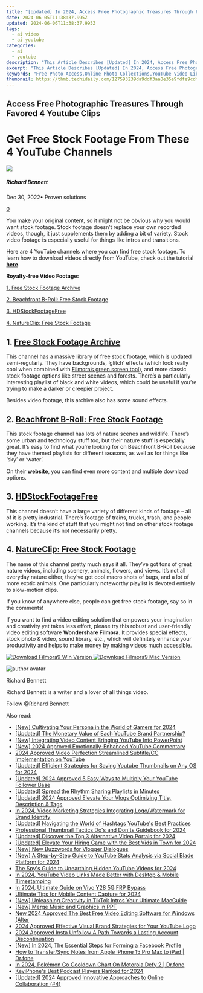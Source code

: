 ```yaml
---
title: "[Updated] In 2024, Access Free Photographic Treasures Through Favored 4 Youtube Clips"
date: 2024-06-05T11:38:37.995Z
updated: 2024-06-06T11:38:37.995Z
tags:
  - ai video
  - ai youtube
categories:
  - ai
  - youtube
description: "This Article Describes [Updated] In 2024, Access Free Photographic Treasures Through Favored 4 Youtube Clips"
excerpt: "This Article Describes [Updated] In 2024, Access Free Photographic Treasures Through Favored 4 Youtube Clips"
keywords: "Free Photo Access,Online Photo Collections,YouTube Video Libraries,Preferred Video Content,Viewers' Favorite Shots,Free Photographic Gems,Clips with Complimentary Views"
thumbnail: https://thmb.techidaily.com/127593239da9ddf3aa0e35e9fdfe9cdfb96622adf462fe90ad515f1ed2896ad3.jpg
---
```


## Access Free Photographic Treasures Through Favored 4 Youtube Clips

# Get Free Stock Footage From These 4 YouTube Channels

![](https://images.wondershare.com/filmora/article-images/richard-bennett.jpg)

##### Richard Bennett

 Dec 30, 2022• Proven solutions

[0](#commentsBoxSeoTemplate)

You make your original content, so it might not be obvious why you would want stock footage. Stock footage doesn’t replace your own recorded videos, though, it just supplements them by adding a bit of variety. Stock video footage is especially useful for things like intros and transitions.

Here are 4 YouTube channels where you can find free stock footage. To learn how to download videos directly from YouTube, check out the tutorial **[here](https://tools.techidaily.com/wondershare/filmora/download/)**.

**Royalty-free Video Footage:**

[1\. Free Stock Footage Archive](#freestockfootage)

[2\. Beachfront B-Roll: Free Stock Footage](#beachfront)

[3\. HDStockFootageFree](#hdstock)

[4\. NatureClip: Free Stock Footage](#natureclip)

## **1\. [Free Stock Footage Archive](https://www.youtube.com/channel/UCy8fgmCsEDIKMWx4Zi0CvNQ/featured)**

This channel has a massive library of free stock footage, which is updated semi-regularly. They have backgrounds, ‘glitch’ effects (which look really cool when combined with [Filmora’s green screen tool](https://tools.techidaily.com/wondershare/filmora/download/)), and more classic stock footage options like street scenes and forests. There’s a particularly interesting playlist of black and white videos, which could be useful if you’re trying to make a darker or creepier project.

Besides video footage, this archive also has some sound effects.

## **2\. [Beachfront B-Roll: Free Stock Footage](https://www.youtube.com/user/Beachfrontprod/featured)**

This stock footage channel has lots of nature scenes and wildlife. There’s some urban and technology stuff too, but their nature stuff is especially great. It’s easy to find what you’re looking for on Beachfront B-Roll because they have themed playlists for different seasons, as well as for things like ‘sky’ or ‘water’.

On their **[website](http://www.beachfrontbroll.com/)**, you can find even more content and multiple download options.

## **3\. [HDStockFootageFree](https://www.youtube.com/user/HDStockFootageFree)**

This channel doesn’t have a large variety of different kinds of footage – all of it is pretty industrial. There’s footage of trains, trucks, trash, and people working. It’s the kind of stuff that you might not find on other stock footage channels because it’s not necessarily pretty.

## **4\. [NatureClip: Free Stock Footage](https://www.youtube.com/user/NatureClip)**

The name of this channel pretty much says it all. They’ve got tons of great nature videos, including scenery, animals, flowers, and views. It’s not all everyday nature either, they’ve got cool macro shots of bugs, and a lot of more exotic animals. One particularly noteworthy playlist is devoted entirely to slow-motion clips.

If you know of anywhere else, people can get free stock footage, say so in the comments!

If you want to find a video editing solution that empowers your imagination and creativity yet takes less effort, please try this robust and user-friendly video editing software **Wondershare Filmora**. It provides special effects, stock photo & video, sound library, etc., which will definitely enhance your productivity and helps to make money by making videos much accessible.

[![Download Filmora9 Win Version](https://images.wondershare.com/filmora/guide/download-btn-win.jpg) ](https://tools.techidaily.com/wondershare/filmora/download/) [![Download Filmora9 Mac Version](https://images.wondershare.com/filmora/guide/download-btn-mac.jpg) ](https://download.wondershare.com/filmora9-mac%5Ffull718.zip)

![author avatar](https://images.wondershare.com/filmora/article-images/richard-bennett.jpg)

Richard Bennett

Richard Bennett is a writer and a lover of all things video.

Follow @Richard Bennett

<span class="atpl-alsoreadstyle">Also read:</span>
<div><ul>
<li><a href="https://facebook-video-footage.techidaily.com/new-cultivating-your-persona-in-the-world-of-gamers-for-2024/"><u>[New] Cultivating Your Persona in the World of Gamers for 2024</u></a></li>
<li><a href="https://facebook-video-footage.techidaily.com/updated-the-monetary-value-of-each-youtube-brand-partnership/"><u>[Updated] The Monetary Value of Each YouTube Brand Partnership?</u></a></li>
<li><a href="https://facebook-video-footage.techidaily.com/new-integrating-video-content-bringing-youtube-into-powerpoint/"><u>[New] Integrating Video Content  Bringing YouTube Into PowerPoint</u></a></li>
<li><a href="https://facebook-video-footage.techidaily.com/new-2024-approved-emotionally-enhanced-youtube-commentary/"><u>[New] 2024 Approved  Emotionally-Enhanced YouTube Commentary</u></a></li>
<li><a href="https://facebook-video-footage.techidaily.com/2024-approved-video-perfection-streamlined-subtitlecc-implementation-on-youtube/"><u>2024 Approved  Video Perfection  Streamlined Subtitle/CC Implementation on YouTube</u></a></li>
<li><a href="https://facebook-video-footage.techidaily.com/updated-efficient-strategies-for-saving-youtube-thumbnails-on-any-os-for-2024/"><u>[Updated] Efficient Strategies for Saving Youtube Thumbnails on Any OS for 2024</u></a></li>
<li><a href="https://facebook-video-footage.techidaily.com/updated-2024-approved-5-easy-ways-to-multiply-your-youtube-follower-base/"><u>[Updated] 2024 Approved  5 Easy Ways to Multiply Your YouTube Follower Base</u></a></li>
<li><a href="https://facebook-video-footage.techidaily.com/updated-spread-the-rhythm-sharing-playlists-in-minutes/"><u>[Updated] Spread the Rhythm  Sharing Playlists in Minutes</u></a></li>
<li><a href="https://facebook-video-footage.techidaily.com/updated-2024-approved-elevate-your-vlogs-optimizing-title-description-and-tags/"><u>[Updated] 2024 Approved  Elevate Your Vlogs  Optimizing Title, Description & Tags</u></a></li>
<li><a href="https://facebook-video-footage.techidaily.com/in-2024-video-marketing-strategies-integrating-logowatermark-for-brand-identity/"><u>In 2024, Video Marketing Strategies  Integrating Logo/Watermark for Brand Identity</u></a></li>
<li><a href="https://facebook-video-footage.techidaily.com/updated-navigating-the-world-of-hashtags-youtubes-best-practices/"><u>[Updated] Navigating the World of Hashtags  YouTube's Best Practices</u></a></li>
<li><a href="https://facebook-video-footage.techidaily.com/professional-thumbnail-tactics-dos-and-donts-guidebook-for-2024/"><u>Professional Thumbnail Tactics  Do's and Don'ts Guidebook for 2024</u></a></li>
<li><a href="https://facebook-video-footage.techidaily.com/updated-discover-the-top-3-alternative-video-portals-for-2024/"><u>[Updated] Discover the Top 3 Alternative Video Portals for 2024</u></a></li>
<li><a href="https://facebook-video-footage.techidaily.com/updated-elevate-your-hiring-game-with-the-best-vids-in-town-for-2024/"><u>[Updated] Elevate Your Hiring Game with the Best Vids in Town for 2024</u></a></li>
<li><a href="https://facebook-video-footage.techidaily.com/new-new-buzzwords-for-vlogger-dialogues/"><u>[New] New Buzzwords for Vlogger Dialogues</u></a></li>
<li><a href="https://facebook-video-footage.techidaily.com/new-a-step-by-step-guide-to-youtube-stats-analysis-via-social-blade-platform-for-2024/"><u>[New] A Step-by-Step Guide to YouTube Stats Analysis via Social Blade Platform for 2024</u></a></li>
<li><a href="https://facebook-video-footage.techidaily.com/the-spys-guide-to-unearthing-hidden-youtube-videos-for-2024/"><u>The Spy's Guide to Unearthing Hidden YouTube Videos for 2024</u></a></li>
<li><a href="https://facebook-video-footage.techidaily.com/in-2024-youtube-video-links-made-better-with-desktop-and-mobile-timestamping/"><u>In 2024, YouTube Video Links Made Better with Desktop & Mobile Timestamping</u></a></li>
<li><a href="https://bypass-frp.techidaily.com/in-2024-ultimate-guide-on-vivo-y28-5g-frp-bypass-by-drfone-android/"><u>In 2024, Ultimate Guide on Vivo Y28 5G FRP Bypass</u></a></li>
<li><a href="https://desktop-recording.techidaily.com/ultimate-tips-for-mobile-content-capture-for-2024/"><u>Ultimate Tips for Mobile Content Capture for 2024</u></a></li>
<li><a href="https://tiktok-videos.techidaily.com/new-unleashing-creativity-in-tiktok-intros-your-ultimate-macguide/"><u>[New] Unleashing Creativity in TikTok Intros  Your Ultimate MacGuide</u></a></li>
<li><a href="https://extra-approaches.techidaily.com/new-merge-music-and-graphics-in-ppt/"><u>[New] Merge Music and Graphics in PPT</u></a></li>
<li><a href="https://ai-driven-video-production.techidaily.com/new-2024-approved-the-best-free-video-editing-software-for-windows-alter/"><u>New 2024 Approved The Best Free Video Editing Software for Windows (Alter</u></a></li>
<li><a href="https://youtube-videos.techidaily.com/2024-approved-effective-visual-brand-strategies-for-your-youtube-logo/"><u>2024 Approved  Effective Visual Brand Strategies for Your YouTube Logo</u></a></li>
<li><a href="https://instagram-video-files.techidaily.com/2024-approved-insta-unfollow-a-path-towards-a-lasting-account-discontinuation/"><u>2024 Approved  Insta Unfollow  A Path Towards a Lasting Account Discontinuation</u></a></li>
<li><a href="https://facebook-video-content.techidaily.com/new-in-2024-the-essential-steps-for-forming-a-facebook-profile/"><u>[New] In 2024, The Essential Steps for Forming a Facebook Profile</u></a></li>
<li><a href="https://iphone-transfer.techidaily.com/how-to-transfersync-notes-from-apple-iphone-15-pro-max-to-ipad-drfone-by-drfone-transfer-from-ios/"><u>How to Transfer/Sync Notes from Apple iPhone 15 Pro Max to iPad | Dr.fone</u></a></li>
<li><a href="https://android-pokemon-go.techidaily.com/in-2024-pokemon-go-cooldown-chart-on-motorola-defy-2-drfone-by-drfone-virtual-android/"><u>In 2024, Pokémon Go Cooldown Chart On Motorola Defy 2 | Dr.fone</u></a></li>
<li><a href="https://extra-skills.techidaily.com/keyiphones-best-podcast-players-ranked-for-2024/"><u>KeyiPhone's Best Podcast Players Ranked for 2024</u></a></li>
<li><a href="https://video-screen-grab.techidaily.com/updated-2024-approved-innovative-approaches-to-online-collaboration-4/"><u>[Updated] 2024 Approved  Innovative Approaches to Online Collaboration (#4)</u></a></li>
</ul></div>

<ins class="adsbygoogle"
      style="display:block"
      data-ad-client="ca-pub-7571918770474297"
      data-ad-slot="8358498916"
      data-ad-format="auto"
      data-full-width-responsive="true"></ins>